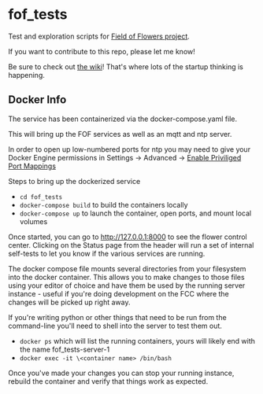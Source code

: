 # fof_tests
Test and exploration scripts for [Field of Flowers project](https://www.campjobi.com/).

If you want to contribute to this repo, please let me know!

Be sure to check out [the wiki](https://github.com/vm-wylbur-pi/fof_tests/wiki)! That's where lots of the startup thinking is happening. 

## Docker Info
The service has been containerized via the docker-compose.yaml file.  

This will bring up the FOF services as well as an mqtt and ntp server.

In order to open up low-numbered ports for ntp you may need to give your Docker Engine permissions in Settings -> Advanced -> [Enable Priviliged Port Mappings](https://docs.docker.com/desktop/settings/mac/)

Steps to bring up the dockerized service
* ``cd fof_tests`` 
* ``docker-compose build`` to build the containers locally
* ``docker-compose up`` to launch the container, open ports, and mount local volumes

Once started, you can go to http://127.0.0.1:8000 to see the flower control center.
Clicking on the Status page from the header will run a set of internal self-tests to let you know if the various services are running.

The docker compose file mounts several directories from your filesystem into the docker container.  This allows you to make changes to those files using your editor of choice and have them be used by the running server instance - useful if you're doing development on the FCC where the changes will be picked up right away.  

If you're writing python or other things that need to be run from the command-line you'll need to shell into the server to test them out.
* ``docker ps`` which will list the running containers, yours will likely end with the name fof_tests-server-1
* ``docker exec -it \<container name> /bin/bash``

Once you've made your changes you can stop your running instance, rebuild the container and verify that things work as expected.
